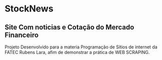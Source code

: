 # StockNews
## Site Com noticias e Cotação do Mercado Financeiro

Projeto Desenvolvido para a materia Programação de Sítios de internet da FATEC Rubens Lara, afim de demonstrar a prática de WEB SCRAPING.
